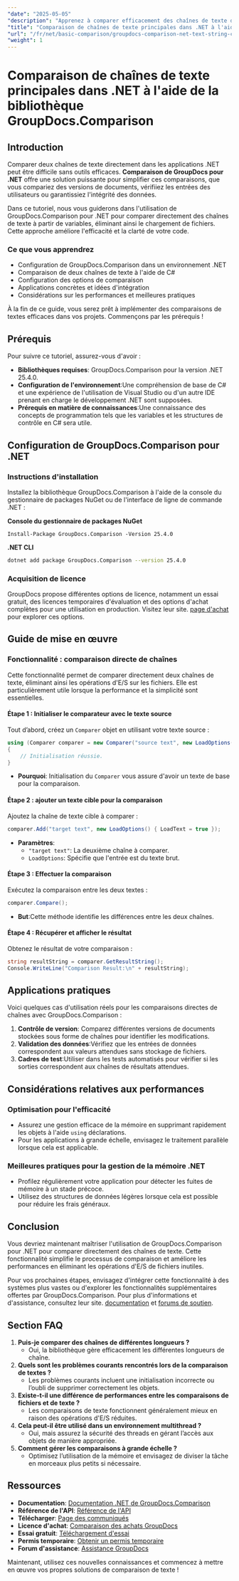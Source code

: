```yaml
---
"date": "2025-05-05"
"description": "Apprenez à comparer efficacement des chaînes de texte dans des applications .NET grâce à la puissante bibliothèque GroupDocs.Comparison. Simplifiez votre code grâce à ce tutoriel détaillé."
"title": "Comparaison de chaînes de texte principales dans .NET à l'aide de la bibliothèque GroupDocs.Comparison"
"url": "/fr/net/basic-comparison/groupdocs-comparison-net-text-string-compare/"
"weight": 1
---
```


# Comparaison de chaînes de texte principales dans .NET à l'aide de la bibliothèque GroupDocs.Comparison

## Introduction

Comparer deux chaînes de texte directement dans les applications .NET peut être difficile sans outils efficaces. **Comparaison de GroupDocs pour .NET** offre une solution puissante pour simplifier ces comparaisons, que vous compariez des versions de documents, vérifiiez les entrées des utilisateurs ou garantissiez l'intégrité des données.

Dans ce tutoriel, nous vous guiderons dans l'utilisation de GroupDocs.Comparison pour .NET pour comparer directement des chaînes de texte à partir de variables, éliminant ainsi le chargement de fichiers. Cette approche améliore l'efficacité et la clarté de votre code.

### Ce que vous apprendrez
- Configuration de GroupDocs.Comparison dans un environnement .NET
- Comparaison de deux chaînes de texte à l'aide de C#
- Configuration des options de comparaison
- Applications concrètes et idées d'intégration
- Considérations sur les performances et meilleures pratiques

À la fin de ce guide, vous serez prêt à implémenter des comparaisons de textes efficaces dans vos projets. Commençons par les prérequis !

## Prérequis

Pour suivre ce tutoriel, assurez-vous d'avoir :

- **Bibliothèques requises**: GroupDocs.Comparison pour la version .NET 25.4.0.
- **Configuration de l'environnement**:Une compréhension de base de C# et une expérience de l'utilisation de Visual Studio ou d'un autre IDE prenant en charge le développement .NET sont supposées.
- **Prérequis en matière de connaissances**:Une connaissance des concepts de programmation tels que les variables et les structures de contrôle en C# sera utile.

## Configuration de GroupDocs.Comparison pour .NET

### Instructions d'installation

Installez la bibliothèque GroupDocs.Comparison à l'aide de la console du gestionnaire de packages NuGet ou de l'interface de ligne de commande .NET :

**Console du gestionnaire de packages NuGet**
```shell
Install-Package GroupDocs.Comparison -Version 25.4.0
```

**.NET CLI**
```bash
dotnet add package GroupDocs.Comparison --version 25.4.0
```

### Acquisition de licence

GroupDocs propose différentes options de licence, notamment un essai gratuit, des licences temporaires d'évaluation et des options d'achat complètes pour une utilisation en production. Visitez leur site. [page d'achat](https://purchase.groupdocs.com/buy) pour explorer ces options.

## Guide de mise en œuvre

### Fonctionnalité : comparaison directe de chaînes

Cette fonctionnalité permet de comparer directement deux chaînes de texte, éliminant ainsi les opérations d'E/S sur les fichiers. Elle est particulièrement utile lorsque la performance et la simplicité sont essentielles.

#### Étape 1 : Initialiser le comparateur avec le texte source
Tout d’abord, créez un `Comparer` objet en utilisant votre texte source :

```csharp
using (Comparer comparer = new Comparer("source text", new LoadOptions() { LoadText = true }))
{
    // Initialisation réussie.
}
```
- **Pourquoi**: Initialisation du `Comparer` vous assure d'avoir un texte de base pour la comparaison.

#### Étape 2 : ajouter un texte cible pour la comparaison
Ajoutez la chaîne de texte cible à comparer :

```csharp
comparer.Add("target text", new LoadOptions() { LoadText = true });
```
- **Paramètres**:
  - `"target text"`: La deuxième chaîne à comparer.
  - `LoadOptions`: Spécifie que l'entrée est du texte brut.

#### Étape 3 : Effectuer la comparaison
Exécutez la comparaison entre les deux textes :

```csharp
comparer.Compare();
```
- **But**:Cette méthode identifie les différences entre les deux chaînes.

#### Étape 4 : Récupérer et afficher le résultat
Obtenez le résultat de votre comparaison :

```csharp
string resultString = comparer.GetResultString();
Console.WriteLine("Comparison Result:\n" + resultString);
```

## Applications pratiques

Voici quelques cas d'utilisation réels pour les comparaisons directes de chaînes avec GroupDocs.Comparison :

1. **Contrôle de version**: Comparez différentes versions de documents stockées sous forme de chaînes pour identifier les modifications.
2. **Validation des données**:Vérifiez que les entrées de données correspondent aux valeurs attendues sans stockage de fichiers.
3. **Cadres de test**:Utiliser dans les tests automatisés pour vérifier si les sorties correspondent aux chaînes de résultats attendues.

## Considérations relatives aux performances

### Optimisation pour l'efficacité
- Assurez une gestion efficace de la mémoire en supprimant rapidement les objets à l'aide `using` déclarations.
- Pour les applications à grande échelle, envisagez le traitement parallèle lorsque cela est applicable.

### Meilleures pratiques pour la gestion de la mémoire .NET
- Profilez régulièrement votre application pour détecter les fuites de mémoire à un stade précoce.
- Utilisez des structures de données légères lorsque cela est possible pour réduire les frais généraux.

## Conclusion

Vous devriez maintenant maîtriser l'utilisation de GroupDocs.Comparison pour .NET pour comparer directement des chaînes de texte. Cette fonctionnalité simplifie le processus de comparaison et améliore les performances en éliminant les opérations d'E/S de fichiers inutiles.

Pour vos prochaines étapes, envisagez d'intégrer cette fonctionnalité à des systèmes plus vastes ou d'explorer les fonctionnalités supplémentaires offertes par GroupDocs.Comparison. Pour plus d'informations et d'assistance, consultez leur site. [documentation](https://docs.groupdocs.com/comparison/net/) et [forums de soutien](https://forum.groupdocs.com/c/comparison/).

## Section FAQ

1. **Puis-je comparer des chaînes de différentes longueurs ?**
   - Oui, la bibliothèque gère efficacement les différentes longueurs de chaîne.
2. **Quels sont les problèmes courants rencontrés lors de la comparaison de textes ?**
   - Les problèmes courants incluent une initialisation incorrecte ou l’oubli de supprimer correctement les objets.
3. **Existe-t-il une différence de performances entre les comparaisons de fichiers et de texte ?**
   - Les comparaisons de texte fonctionnent généralement mieux en raison des opérations d'E/S réduites.
4. **Cela peut-il être utilisé dans un environnement multithread ?**
   - Oui, mais assurez la sécurité des threads en gérant l’accès aux objets de manière appropriée.
5. **Comment gérer les comparaisons à grande échelle ?**
   - Optimisez l’utilisation de la mémoire et envisagez de diviser la tâche en morceaux plus petits si nécessaire.

## Ressources
- **Documentation**: [Documentation .NET de GroupDocs.Comparison](https://docs.groupdocs.com/comparison/net/)
- **Référence de l'API**: [Référence de l'API](https://reference.groupdocs.com/comparison/net/)
- **Télécharger**: [Page des communiqués](https://releases.groupdocs.com/comparison/net/)
- **Licence d'achat**: [Comparaison des achats GroupDocs](https://purchase.groupdocs.com/buy)
- **Essai gratuit**: [Téléchargement d'essai](https://releases.groupdocs.com/comparison/net/)
- **Permis temporaire**: [Obtenir un permis temporaire](https://purchase.groupdocs.com/temporary-license/)
- **Forum d'assistance**: [Assistance GroupDocs](https://forum.groupdocs.com/c/comparison/)

Maintenant, utilisez ces nouvelles connaissances et commencez à mettre en œuvre vos propres solutions de comparaison de texte !